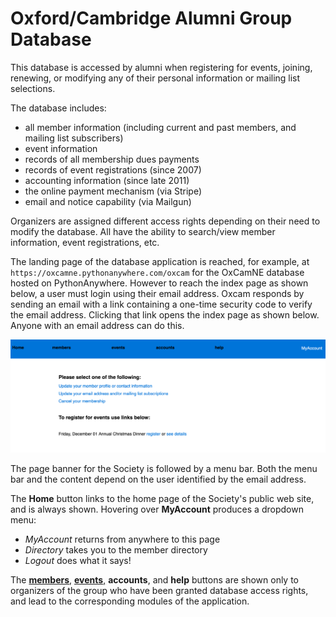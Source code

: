 # Oxford/Cambridge Alumni Group Database

This database is accessed by alumni when registering for events, joining, renewing, or modifying any of their personal information or mailing list selections.

The database includes:

- all member information (including current and past members, and mailing list subscribers)
- event information
- records of all membership dues payments
- records of event registrations (since 2007)
- accounting information (since late 2011)
- the online payment mechanism (via Stripe)
- email and notice capability (via Mailgun)

Organizers are assigned different access rights depending on their need to modify the database. All have the ability to search/view member information, event registrations, etc.

The landing page of the database application is reached, for example, at `https://oxcamne.pythonanywhere.com/oxcam` for the OxCamNE database hosted on PythonAnywhere. However to reach the index page as shown below, a user must login using their email address. Oxcam responds by sending an email with a link containing a one-time security code to verify the email address. Clicking that link opens the index page as shown below. Anyone with an email address can do this.

![index](images/index.png)

The page banner for the Society is followed by a menu bar. Both the menu bar and the content depend on the user identified by the email address.

The **Home** button links to the home page of the Society's public web site, and is always shown. Hovering over **MyAccount** produces a dropdown menu:

- *MyAccount* returns from anywhere to this page
- *Directory* takes you to the member directory
- *Logout* does what it says!

The [**members**](members), [**events**,](events.md) **accounts**, and **help** buttons are shown only to organizers of the group who have been granted database access rights, and lead to the corresponding modules of the application.
